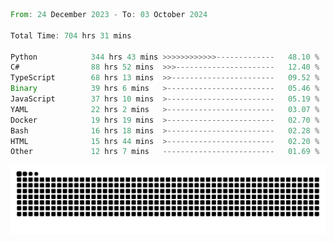 <!--START_SECTION:waka-->

```rust
From: 24 December 2023 - To: 03 October 2024

Total Time: 704 hrs 31 mins

Python            344 hrs 43 mins >>>>>>>>>>>>-------------   48.10 %
C#                88 hrs 52 mins  >>>----------------------   12.40 %
TypeScript        68 hrs 13 mins  >>-----------------------   09.52 %
Binary            39 hrs 6 mins   >------------------------   05.46 %
JavaScript        37 hrs 10 mins  >------------------------   05.19 %
YAML              22 hrs 2 mins   >------------------------   03.07 %
Docker            19 hrs 19 mins  >------------------------   02.70 %
Bash              16 hrs 18 mins  >------------------------   02.28 %
HTML              15 hrs 44 mins  >------------------------   02.20 %
Other             12 hrs 7 mins   -------------------------   01.69 %
```

<!--END_SECTION:waka-->


<picture>
  <source media="(prefers-color-scheme: dark)" srcset="https://raw.githubusercontent.com/jeerawut97/jeerawut97/output/github-contribution-grid-snake.svg">
  <img alt="github contribution grid snake animation" src="https://raw.githubusercontent.com/jeerawut97/jeerawut97/output/github-contribution-grid-snake.svg">
</picture>
